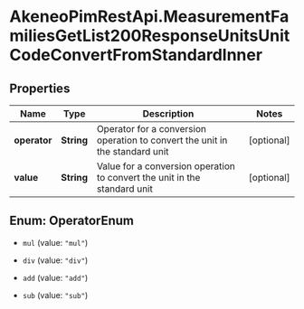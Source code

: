 # AkeneoPimRestApi.MeasurementFamiliesGetList200ResponseUnitsUnitCodeConvertFromStandardInner

## Properties

Name | Type | Description | Notes
------------ | ------------- | ------------- | -------------
**operator** | **String** | Operator for a conversion operation to convert the unit in the standard unit | [optional] 
**value** | **String** | Value for a conversion operation to convert the unit in the standard unit | [optional] 



## Enum: OperatorEnum


* `mul` (value: `"mul"`)

* `div` (value: `"div"`)

* `add` (value: `"add"`)

* `sub` (value: `"sub"`)




